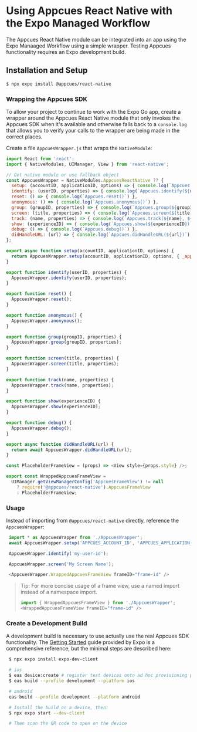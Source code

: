 # Using Appcues React Native with the Expo Managed Workflow

The Appcues React Native module can be integrated into an app using the Expo Manaaged Workflow using a simple wrapper. Testing Appcues functionality requires an Expo development build.

## Installation and Setup

```sh
$ npx expo install @appcues/react-native
```

### Wrapping the Appcues SDK

To allow your project to continue to work with the Expo Go app, create a wrapper around the Appcues React Native module that only invokes the Appcues SDK when it's available and otherwise falls back to a `console.log` that allows you to verify your calls to the wrapper are being made in the correct places.

Create a file `AppcuesWrapper.js` that wraps the `NativeModule`:

```js
import React from 'react';
import { NativeModules, UIManager, View } from 'react-native';

// Get native module or use fallback object
const AppcuesWrapper = NativeModules.AppcuesReactNative ?? {
  setup: (accountID, applicationID, options) => { console.log(`Appcues.setup(${accountID}, ${applicationID}, ${JSON.stringify(options)})`) },
  identify: (userID, properties) => { console.log(`Appcues.identify(${userID}, ${JSON.stringify(properties)})`) },
  reset: () => { console.log(`Appcues.reset()`) },
  anonymous: () => { console.log(`Appcues.anonymous()`) },
  group: (groupID, properties) => { console.log(`Appcues.group(${groupID}, ${JSON.stringify(properties)}`) },
  screen: (title, properties) => { console.log(`Appcues.screen(${title}, ${JSON.stringify(properties)})`) },
  track: (name, properties) => { console.log(`Appcues.track(${name}, ${JSON.stringify(properties)})`) },
  show: (experienceID) => { console.log(`Appcues.show(${experienceID})`) },
  debug: () => { console.log(`Appcues.debug()`) },
  didHandleURL: (url) => { console.log(`Appcues.didHandleURL(${url})`); return false },
};

export async function setup(accountID, applicationID, options) {
  return AppcuesWrapper.setup(accountID, applicationID, options, { _applicationFramework: 'expo' });
}

export function identify(userID, properties) {
  AppcuesWrapper.identify(userID, properties);
}

export function reset() {
  AppcuesWrapper.reset();
}

export function anonymous() {
  AppcuesWrapper.anonymous();
}

export function group(groupID, properties) {
  AppcuesWrapper.group(groupID, properties);
}

export function screen(title, properties) {
  AppcuesWrapper.screen(title, properties);
}

export function track(name, properties) {
  AppcuesWrapper.track(name, properties);
}

export function show(experienceID) {
  AppcuesWrapper.show(experienceID);
}

export function debug() {
  AppcuesWrapper.debug();
}

export async function didHandleURL(url) {
  return await AppcuesWrapper.didHandleURL(url);
}

const PlaceholderFrameView = (props) => <View style={props.style} />;

export const WrappedAppcuesFrameView =
  UIManager.getViewManagerConfig('AppcuesFrameView') != null
    ? require('@appcues/react-native').AppcuesFrameView
    : PlaceholderFrameView;
```

### Usage

Instead of importing from `@appcues/react-native` directly, reference the `AppcuesWrapper`:

```js
 import * as AppcuesWrapper from './AppcuesWrapper';
 await AppcuesWrapper.setup('APPCUES_ACCOUNT_ID', 'APPCUES_APPLICATION_ID');

 AppcuesWrapper.identify('my-user-id');

 AppcuesWrapper.screen('My Screen Name');

 <AppcuesWrapper.WrappedAppcuesFrameView frameID="frame-id" />
 ```

 > Tip: For more concise usage of a frame view, use a named import instead of a namespace import.
 > ```js
 > import { WrappedAppcuesFrameView } from './AppcuesWrapper';
 > <WrappedAppcuesFrameView frameID="frame-id" />
 > ```

### Create a Development Build

A development build is necessary to use actually use the real Appcues SDK functionality. The [Getting Started](https://docs.expo.dev/development/getting-started) guide provided by Expo is a comprehensive reference, but the minimal steps are described here:

```sh
 $ npx expo install expo-dev-client

 # ios
 $ eas device:create # register test devices onto ad hoc provisioning profile
 $ eas build --profile development --platform ios

 # android
 eas build --profile development --platform android

 # Install the build on a device, then:
 $ npx expo start --dev-client

 # Then scan the QR code to open on the device
 ```

